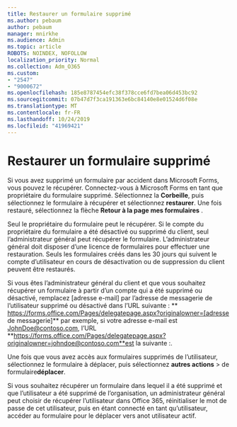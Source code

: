 ```yaml
---
title: Restaurer un formulaire supprimé
ms.author: pebaum
author: pebaum
manager: mnirkhe
ms.audience: Admin
ms.topic: article
ROBOTS: NOINDEX, NOFOLLOW
localization_priority: Normal
ms.collection: Adm_O365
ms.custom:
- "2547"
- "9000672"
ms.openlocfilehash: 185e8787454efc38f378cce6fd7bea06d453bc92
ms.sourcegitcommit: 07b47d7f3ca191363e6bc84140e8e01524d6f08e
ms.translationtype: MT
ms.contentlocale: fr-FR
ms.lasthandoff: 10/24/2019
ms.locfileid: "41969421"
---
```

# <a name="restore-a-deleted-form"></a>Restaurer un formulaire supprimé

Si vous avez supprimé un formulaire par accident dans Microsoft Forms, vous pouvez le récupérer. Connectez-vous à Microsoft Forms en tant que propriétaire du formulaire supprimé. Sélectionnez la **Corbeille**, puis sélectionnez le formulaire à récupérer et sélectionnez **restaurer**. Une fois restauré, sélectionnez la flèche **Retour à la page mes formulaires** .

Seul le propriétaire du formulaire peut le récupérer. Si le compte du propriétaire du formulaire a été désactivé ou supprimé du client, seul l’administrateur général peut récupérer le formulaire. L’administrateur général doit disposer d’une licence de formulaires pour effectuer une restauration. Seuls les formulaires créés dans les 30 jours qui suivent le compte d’utilisateur en cours de désactivation ou de suppression du client peuvent être restaurés.

Si vous êtes l’administrateur général du client et que vous souhaitez récupérer un formulaire à partir d’un compte qui a été supprimé ou désactivé, remplacez [adresse e-mail] par l’adresse de messagerie de l’utilisateur supprimé ou désactivé dans l’URL suivante : ** https://forms.office.com/Pages/delegatepage.aspx?originalowner=[adresse de messagerie]** par exemple, si votre adresse e-mail est JohnDoe@contoso.com, l’URL **https://forms.office.com/Pages/delegatepage.aspx?originalowner=johndoe@contoso.com**est la suivante :. 

Une fois que vous avez accès aux formulaires supprimés de l’utilisateur, sélectionnez le formulaire à déplacer, puis sélectionnez **autres actions** > de formulaire**déplacer**.

Si vous souhaitez récupérer un formulaire dans lequel il a été supprimé et que l’utilisateur a été supprimé de l’organisation, un administrateur général peut choisir de récupérer l’utilisateur dans Office 365, réinitialiser le mot de passe de cet utilisateur, puis en étant connecté en tant qu’utilisateur, accéder au formulaire pour le déplacer vers anot utilisateur actif. 